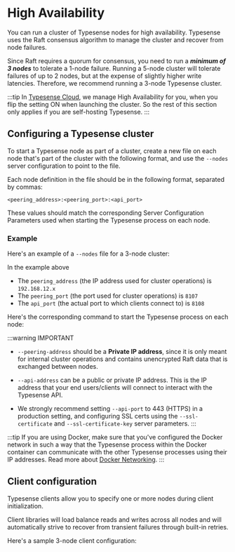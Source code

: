 # High Availability

You can run a cluster of Typesense nodes for high availability. Typesense uses the Raft consensus algorithm to manage the cluster and recover from node failures.

Since Raft requires a quorum for consensus, you need to run a ***minimum of 3 nodes*** to tolerate a 1-node failure. Running a 5-node cluster will tolerate failures of up to 2 nodes, but at the expense of slightly higher write latencies. Therefore, we recommend running a 3-node Typesense cluster.

:::tip
In [Typesense Cloud](https://cloud.typesense.org), we manage High Availability for you, when you flip the setting ON when launching the cluster. So the rest of this section only applies if you are self-hosting Typesense.
:::

## Configuring a Typesense cluster

To start a Typesense node as part of a cluster, create a new file on each node that's part of the cluster with the following format, and use the `--nodes` server configuration to point to the file.

Each node definition in the file should be in the following format, separated by commas:

`<peering_address>:<peering_port>:<api_port>`

These values should match the corresponding <RouterLink :to="`/${$site.themeConfig.typesenseLatestVersion}/api/server-configuration.html`">Server Configuration Parameters</RouterLink> used when starting the Typesense process on each node.

### Example

Here's an example of a `--nodes` file for a 3-node cluster:

<Tabs :tabs="['nodes']">
  <template v-slot:nodes>

```
192.168.12.1:8107:8108,192.168.12.2:8107:8108,192.168.12.3:8107:8108
```

  </template>
</Tabs>

In the example above
- The `peering_address` (the IP address used for cluster operations) is `192.168.12.x`
- The `peering_port` (the port used for cluster operations) is `8107`
- The `api_port` (the actual port to which clients connect to) is `8108`

Here's the corresponding command to start the Typesense process on each node:

<Tabs :tabs="['Node1', 'Node2', 'Node3']">
  <template v-slot:Node1>

```shell
# Create nodes file
#   This file is identical on all nodes
echo '192.168.12.1:8107:8108,192.168.12.2:8107:8108,192.168.12.3:8107:8108' | sudo tee /etc/typesense/nodes

# Start Typesense Process
#   * Notice `peering-address` *
typesense-server \
  --data-dir /var/lib/typesense \
  --api-key=xyz \
  --api-address 0.0.0.0 \
  --api-port 8108 \
  --peering-address 192.168.12.1 \
  --peering-port 8107 \
  --nodes=/etc/typesense/nodes
```

  </template>

  <template v-slot:Node2>

```shell
# Create nodes file
#   This file is identical on all nodes
echo '192.168.12.1:8107:8108,192.168.12.2:8107:8108,192.168.12.3:8107:8108' | sudo tee /etc/typesense/nodes

# Start Typesense Process
#   ** Notice `peering-address` **
typesense-server \
  --data-dir /var/lib/typesense \
  --api-key=xyz \
  --api-address 0.0.0.0 \
  --api-port 8108 \
  --peering-address 192.168.12.2 \
  --peering-port 8107 \
  --nodes=/etc/typesense/nodes
```

  </template>

<template v-slot:Node3>

```shell
# Create nodes file
#   This file is identical on all nodes
echo '192.168.12.1:8107:8108,192.168.12.2:8107:8108,192.168.12.3:8107:8108' | sudo tee /etc/typesense/nodes

# Start Typesense Process
#   *** Notice `peering-address` ***
typesense-server \
  --data-dir /var/lib/typesense \
  --api-key=xyz \
  --api-address 0.0.0.0 \
  --api-port 8108 \
  --peering-address 192.168.12.3 \
  --peering-port 8107 \
  --nodes=/etc/typesense/nodes
```

  </template>
</Tabs>

:::warning IMPORTANT
- `--peering-address` should be a **Private IP address**, since it is only meant for internal cluster operations and contains unencrypted Raft data that is exchanged between nodes.

- `--api-address` can be a public or private IP address. This is the IP address that your end users/clients will connect to interact with the Typesense API.

- We strongly recommend setting `--api-port` to 443 (HTTPS) in a production setting, and configuring SSL certs using the `--ssl-certificate` and `--ssl-certificate-key` server parameters. 
:::

:::tip
If you are using Docker, make sure that you've configured the Docker network in such a way that the Typesense process within the Docker container can communicate with the other Typesense processes using their IP addresses.
Read more about [Docker Networking](https://docs.docker.com/network/).
:::

## Client configuration

Typesense clients allow you to specify one or more nodes during client initialization.

Client libraries will load balance reads and writes across all nodes and will automatically strive to recover from transient failures through built-in retries.

Here's a sample 3-node client configuration:

<Tabs :tabs="['JavaScript','PHP','Python','Ruby','Dart']">

  <template v-slot:PHP>

```php
use Typesense\Client;

$client = new Client(
  [
    'nodes' => [ 
      [
        'host'     => '93.184.216.34',  // Can be an IP or more commonly a hostname mapped to the IP
        'port'     => 443, 
        'protocol' => 'https'
      ],
      [
        'host'     => '93.184.216.35',  // Can be an IP or more commonly a hostname mapped to the IP
        'port'     => 443, 
        'protocol' => 'https'
      ],
      [
        'host'     => '93.184.216.36',  // Can be an IP or more commonly a hostname mapped to the IP
        'port'     => 443, 
        'protocol' => 'https'
      ],
    ],
    'api_key' => '<API_KEY>',
    'connection_timeout_seconds' => 2,
  ]
);
```
  </template>
  <template v-slot:Ruby>

```rb
require 'typesense'

client = Typesense::Client.new(
  nodes: [
    {
      host:     '93.184.216.34', # Can be an IP or more commonly a hostname mapped to the IP
      port:     443,
      protocol: 'https'
    },
    {
      host:     '93.184.216.35', # Can be an IP or more commonly a hostname mapped to the IP
      port:     443,
      protocol: 'https'
    },
    {
      host:     '93.184.216.36', # Can be an IP or more commonly a hostname mapped to the IP
      port:     443,
      protocol: 'https'
    }
  ],
  api_key:  '<API_KEY>',
  connection_timeout_seconds: 2
)
```

  </template>
  <template v-slot:Python>

```py
import typesense

client = typesense.Client({
  'nodes': [
    {
      host:     '93.184.216.34', # Can be an IP or more commonly a hostname mapped to the IP
      port:     443,
      protocol: 'https'
    },
    {
      host:     '93.184.216.35', # Can be an IP or more commonly a hostname mapped to the IP
      port:     443,
      protocol: 'https'
    },
    {
      host:     '93.184.216.36', # Can be an IP or more commonly a hostname mapped to the IP
      port:     443,
      protocol: 'https'
    }
  ],
  'api_key': '<API_KEY>',
  'connection_timeout_seconds': 2
})
```

  </template>
  <template v-slot:JavaScript>

```js
let client = new Typesense.Client({
  'nodes': [
    {
      host:     '93.184.216.34', // Can be an IP or more commonly a hostname mapped to the IP
      port:     443,
      protocol: 'https'
    },
    {
      host:     '93.184.216.35', // Can be an IP or more commonly a hostname mapped to the IP
      port:     443,
      protocol: 'https'
    },
    {
      host:     '93.184.216.36', // Can be an IP or more commonly a hostname mapped to the IP
      port:     443,
      protocol: 'https'
    }
  ],
  'apiKey': '<API_KEY>',
  'connectionTimeoutSeconds': 2
})
```

  </template>
  <template v-slot:Dart>

```dart
import 'package:typesense/typesense.dart';

final config = Configuration(
    nodes: {
      Node(
        host: '93.184.216.34', // Can be an IP or more commonly a hostname mapped to the IP
        port: 443,
        protocol: 'https',
      ),
      Node(
        host: '93.184.216.35', // Can be an IP or more commonly a hostname mapped to the IP
        port: 443,
        protocol: 'https',
      ),
      Node(
        host: '93.184.216.36', // Can be an IP or more commonly a hostname mapped to the IP
        port: 443,
        protocol: 'https',
      ),
    },
    apiKey: '<API_KEY>',
    connectionTimeout: Duration(seconds: 2),
  );
```

  </template>
</Tabs>